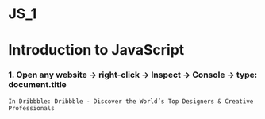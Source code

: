 # JS_1
# Introduction to JavaScript
### 1. Open any website -> right-click -> Inspect -> Console -> type: document.title
    In Dribbble: Dribbble - Discover the World’s Top Designers & Creative Professionals 
